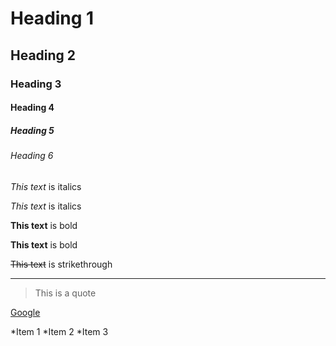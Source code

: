 <!-- Headings -->
# Heading 1
## Heading 2
### Heading 3
#### Heading 4
##### Heading 5
###### Heading 6

<!-- Italics -->
*This text* is italics

_This text_ is italics

<!-- Strong -->
**This text** is bold

__This text__ is bold

<!-- Strikethrough -->
~~This text~~ is strikethrough

<!-- Horizontal Rule -->
--------

<!-- Blockquote -->
>This is a quote

<!-- Links -->
[Google](http://google.com "Hover to google")

<!-- UL -->
 *Item 1
 *Item 2
 *Item 3